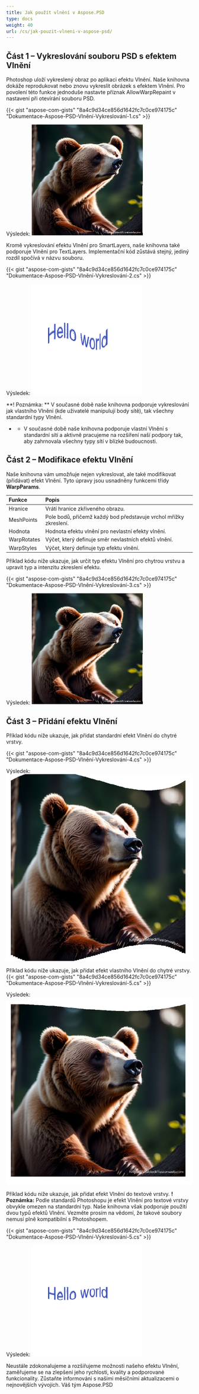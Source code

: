 ```yaml
---
title: Jak použít vlnění v Aspose.PSD
type: docs
weight: 40
url: /cs/jak-pouzit-vlneni-v-aspose-psd/
---
```


## **Část 1 – Vykreslování souboru PSD s efektem Vlnění**

Photoshop uloží vykreslený obraz po aplikaci efektu Vlnění. Naše knihovna dokáže reprodukovat nebo znovu vykreslit obrázek s efektem Vlnění. Pro povolení této funkce jednoduše nastavte příznak AllowWarpRepaint v nastavení při otevírání souboru PSD.

{{< gist "aspose-com-gists" "8a4c9d34ce856d1642fc7c0ce974175c" "Dokumentace-Aspose-PSD-Vlnění-Vykreslování-1.cs" >}}

Výsledek:
![Aspose.PSD pro .NET Výsledek Vlnění 1](warp1.png)

Kromě vykreslování efektu Vlnění pro SmartLayers, naše knihovna také podporuje Vlnění pro TextLayers. Implementační kód zůstává stejný, jediný rozdíl spočívá v názvu souboru.

{{< gist "aspose-com-gists" "8a4c9d34ce856d1642fc7c0ce974175c" "Dokumentace-Aspose-PSD-Vlnění-Vykreslování-2.cs" >}}

Výsledek:
![Aspose.PSD pro .NET Výsledek Vlnění 2](warp2.png)

**! Poznámka: ** V současné době naše knihovna podporuje vykreslování jak vlastního Vlnění (kde uživatelé manipulují body sítě), tak všechny standardní typy Vlnění.
* - V současné době naše knihovna podporuje vlastní Vlnění s standardní sítí a aktivně pracujeme na rozšíření naší podpory tak, aby zahrnovala všechny typy sítí v blízké budoucnosti.


## **Část 2 – Modifikace efektu Vlnění**

Naše knihovna vám umožňuje nejen vykreslovat, ale také modifikovat (přidávat) efekt Vlnění.
Tyto úpravy jsou usnadněny funkcemi třídy **WarpParams**.

| **Funkce**  | **Popis**                                                         | 
|:-------------|:----------------------------------------------------------------------------|
| Hranice       | Vrátí hranice zkřiveného obrazu.                                     |
| MeshPoints   | Pole bodů, přičemž každý bod představuje vrchol mřížky zkreslení. |
| Hodnota        | Hodnota efektu vlnění pro nevlastní efekty vlnění.                   |
| WarpRotates  | Výčet, který definuje směr nevlastních efektů vlnění.           |
| WarpStyles   | Výčet, který definuje typ efektu vlnění.                            |

Příklad kódu níže ukazuje, jak určit typ efektu Vlnění pro chytrou vrstvu a upravit typ a intenzitu zkreslení efektu.

{{< gist "aspose-com-gists" "8a4c9d34ce856d1642fc7c0ce974175c" "Dokumentace-Aspose-PSD-Vlnění-Vykreslování-3.cs" >}}

Výsledek:
![Aspose.PSD pro .NET Výsledek Vlnění 3](warp3.png)

## **Část 3 – Přidání efektu Vlnění**

Příklad kódu níže ukazuje, jak přidat standardní efekt Vlnění do chytré vrstvy.

{{< gist "aspose-com-gists" "8a4c9d34ce856d1642fc7c0ce974175c" "Dokumentace-Aspose-PSD-Vlnění-Vykreslování-4.cs" >}}

Výsledek:
![Aspose.PSD pro .NET Výsledek Vlnění 4](warp4.png)

Příklad kódu níže ukazuje, jak přidat efekt vlastního Vlnění do chytré vrstvy.
{{< gist "aspose-com-gists" "8a4c9d34ce856d1642fc7c0ce974175c" "Dokumentace-Aspose-PSD-Vlnění-Vykreslování-5.cs" >}}

Výsledek:
![Aspose.PSD pro .NET Výsledek Vlnění 5](warp5.png)

Příklad kódu níže ukazuje, jak přidat efekt Vlnění do textové vrstvy. 
**! Poznámka:** Podle standardů Photoshopu je efekt Vlnění pro textové vrstvy obvykle omezen na standardní typ. Naše knihovna však podporuje použití dvou typů efektů Vlnění. Vezměte prosím na vědomí, že takové soubory nemusí plně kompatibilní s Photoshopem.

{{< gist "aspose-com-gists" "8a4c9d34ce856d1642fc7c0ce974175c" "Dokumentace-Aspose-PSD-Vlnění-Vykreslování-5.cs" >}}

Výsledek:
![Aspose.PSD pro .NET Výsledek Vlnění 6](warp6.png)

Neustále zdokonalujeme a rozšiřujeme možnosti našeho efektu Vlnění, zaměřujeme se na zlepšení jeho rychlosti, kvality a podporované funkcionality. Zůstaňte informováni s našimi měsíčními aktualizacemi o nejnovějších vývojích.
Váš tým Aspose.PSD

